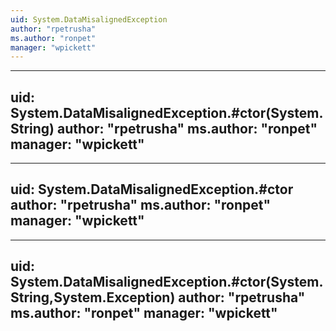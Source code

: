 ```yaml
---
uid: System.DataMisalignedException
author: "rpetrusha"
ms.author: "ronpet"
manager: "wpickett"
---
```


---
uid: System.DataMisalignedException.#ctor(System.String)
author: "rpetrusha"
ms.author: "ronpet"
manager: "wpickett"
---

---
uid: System.DataMisalignedException.#ctor
author: "rpetrusha"
ms.author: "ronpet"
manager: "wpickett"
---

---
uid: System.DataMisalignedException.#ctor(System.String,System.Exception)
author: "rpetrusha"
ms.author: "ronpet"
manager: "wpickett"
---
